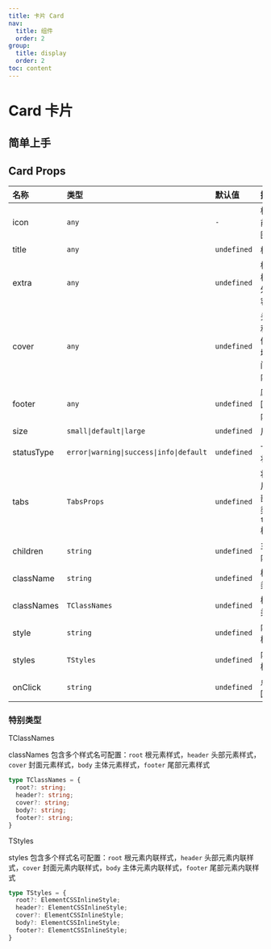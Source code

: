 ```yaml
---
title: 卡片 Card
nav:
  title: 组件
  order: 2
group:
  title: display
  order: 2
toc: content
---
```


# Card 卡片

## 简单上手

<code background="#f1f1f1" src="./demo/base"></code>

## Card Props

| 名称       | 类型                                     | 默认值      | 描述                       |
| :--------- | :--------------------------------------- | :---------- | :------------------------- |
| icon       | `any`                                    | `-`         | 标题前的图标               |
| title      | `any`                                    | `undefined` | 标题                       |
| extra      | `any`                                    | `undefined` | 标题栏额外内容             |
| cover      | `any`                                    | `undefined` | 头部和主体区域中间的内容   |
| footer     | `any`                                    | `undefined` | 底部区域内容               |
| size       | `small\|default\|large`                  | `undefined` | 尺寸                       |
| statusType | `error\|warning\|success\|info\|default` | `undefined` | 卡片状态                   |
| tabs       | `TabsProps`                              | `undefined` | 将卡片头部渲染为 `tabs` 栏 |
| children   | `string`                                 | `undefined` | 主体内容                   |
| className  | `string`                                 | `undefined` | 样式类                     |
| classNames | `TClassNames`                            | `undefined` | 样式类                     |
| style      | `string`                                 | `undefined` | 内联样式                   |
| styles     | `TStyles`                                | `undefined` | 内联样式                   |
| onClick    | `string`                                 | `undefined` | 点击回调                   |


### 特别类型

TClassNames

classNames 包含多个样式名可配置：`root` 根元素样式，`header` 头部元素样式，`cover` 封面元素样式，`body` 主体元素样式，`footer` 尾部元素样式

```ts
type TClassNames = {
  root?: string;
  header?: string;
  cover?: string;
  body?: string;
  footer?: string;
}
```

TStyles

styles 包含多个样式名可配置：`root` 根元素内联样式，`header` 头部元素内联样式，`cover` 封面元素内联样式，`body` 主体元素内联样式，`footer` 尾部元素内联样式

```ts
type TStyles = {
  root?: ElementCSSInlineStyle;
  header?: ElementCSSInlineStyle;
  cover?: ElementCSSInlineStyle;
  body?: ElementCSSInlineStyle;
  footer?: ElementCSSInlineStyle;
}
```
